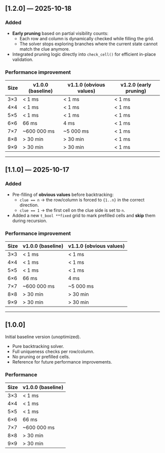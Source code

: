 ## [1.2.0] — 2025-10-18
### Added
- **Early pruning** based on partial visibility counts:
  - Each row and column is dynamically checked while filling the grid.
  - The solver stops exploring branches where the current state cannot match the clue anymore.
- Integrated pruning logic directly into `check_cell()` for efficient in-place validation.

### Performance improvement
| Size | v1.0.0 (baseline)  | v1.1.0 (obvious values) | v1.2.0 (early pruning) |
|------|--------------------|-------------------------|------------------------|
| 3×3  | < 1 ms             | < 1 ms                  | < 1 ms                 |
| 4×4  | < 1 ms             | < 1 ms                  | < 1 ms                 |
| 5×5  | < 1 ms             | < 1 ms                  | < 1 ms                 |
| 6×6  | 66 ms              | 4 ms                    | < 1 ms                 |
| 7×7  | ~600 000 ms        | ~5 000 ms               | < 1 ms                 |
| 8×8  | > 30 min           | > 30 min                | < 1 ms                 |
| 9×9  | > 30 min           | > 30 min                | < 1 ms                 |

---

## [1.1.0] — 2025-10-17
### Added
- Pre-filling of **obvious values** before backtracking:
  - `clue == n` → the row/column is forced to `{1..n}` in the correct direction.
  - `clue == 1` → the first cell on the clue side is set to `n`.
- Added a new `t_bool **fixed` grid to mark prefilled cells and **skip** them during recursion.

### Performance improvement
| Size | v1.0.0 (baseline)  | v1.1.0 (obvious values) |
|------|--------------------|-------------------------|
| 3×3  | < 1 ms             | < 1 ms                  |
| 4×4  | < 1 ms             | < 1 ms                  |
| 5×5  | < 1 ms             | < 1 ms                  |
| 6×6  | 66 ms              | 4 ms                    |
| 7×7  | ~600 000 ms        | ~5 000 ms               |
| 8×8  | > 30 min           | > 30 min                |
| 9×9  | > 30 min           | > 30 min                |

---

## [1.0.0]
Initial baseline version (unoptimized).
- Pure backtracking solver.
- Full uniqueness checks per row/column.
- No pruning or prefilled cells.
- Reference for future performance improvements.

### Performance
| Size | v1.0.0 (baseline)  |
|------|--------------------|
| 3×3  | < 1 ms             |
| 4×4  | < 1 ms             |
| 5×5  | < 1 ms             |
| 6×6  | 66 ms              |
| 7×7  | ~600 000 ms        |
| 8×8  | > 30 min           |
| 9×9  | > 30 min           |
